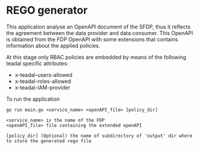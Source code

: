 # REGO generator

This application analyse an OpenAPI document of the SFDP, thus it reflects the agreement between the data provider and data consumer. This OpenAPI is obtained from the FDP OpenAPI with some extensions that contains information about the applied policies.

At this stage only RBAC policies are embedded by means of the following teadal specific attributes:
- x-teadal-users-allowed
- x-teadal-roles-allowed
- x-teadal-IAM-provider

To run the application

```
go run main.go <service_name> <openAPI_file> [policy_dir]

<service_name> is the name of the FDP
<openAPI_file> file containing the extended openAPI

[policy_dir] (Optional) the name of subdirectory of 'output' dir where to store the generated rego file
```
